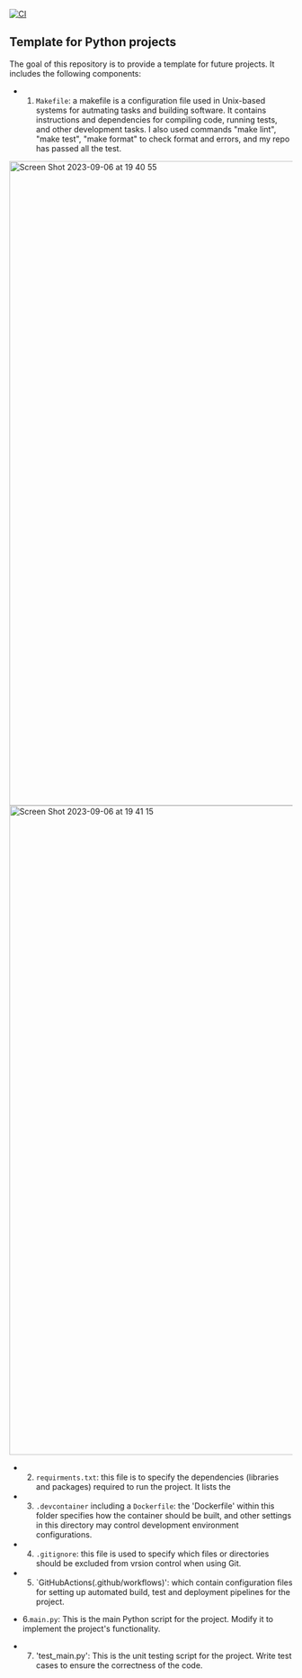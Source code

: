 [![CI](https://github.com/nogibjj/python-ruff-template/actions/workflows/cicd.yml/badge.svg)](https://github.com/nogibjj/python-ruff-template/actions/workflows/cicd.yml)
## Template for Python projects
The goal of this repository is to provide a template for future projects. It includes the following components:

* 1. `Makefile`: a makefile is a configuration file used in Unix-based systems for autmating tasks and building software. It contains instructions and dependencies for compiling code, running tests, and other development tasks.
I also used commands "make lint", "make test", "make format" to check format and errors, and my repo has passed all the test.
<img width="1144" alt="Screen Shot 2023-09-06 at 19 40 55" src="https://github.com/cassiekang/IDS706-template/assets/143849077/3b39149b-4d8b-4480-bae4-1286ec4eee68">

<img width="1153" alt="Screen Shot 2023-09-06 at 19 41 15" src="https://github.com/cassiekang/IDS706-template/assets/143849077/e9a1ba7c-f2aa-4a26-ba76-9aa0df0297e2">

* 2. `requirments.txt`: this file is to specify the dependencies (libraries and packages) required to run the project. It  lists the 

* 3. `.devcontainer` including a `Dockerfile`: the 'Dockerfile' within this folder specifies how the container should be built, and other settings in this directory may control development environment configurations.

* 4. `.gitignore`: this file is used to specify which files or directories should be excluded from vrsion control when using Git.

* 5. `GitHubActions(.github/workflows)': which contain configuration files for setting up automated build, test and deployment pipelines for the project.

* 6.`main.py`: This is the main Python script for the project. Modify it to implement the project's functionality.

* 7. 'test_main.py': This is the unit testing script for the project. Write test cases to ensure the correctness of the code.








